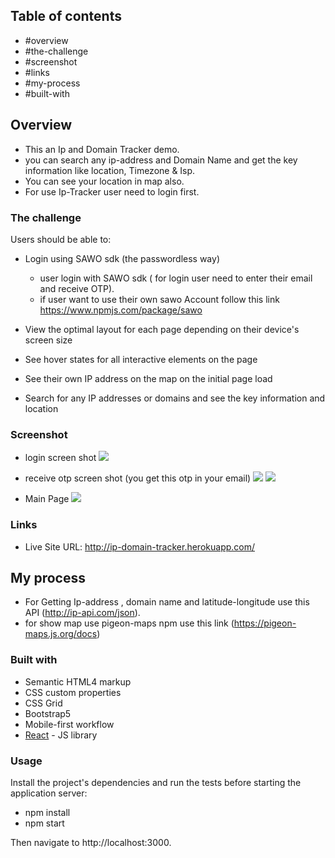 ## Table of contents

- #overview
- #the-challenge
- #screenshot
- #links
- #my-process
- #built-with

## Overview

- This an Ip and Domain Tracker demo.
- you can search any ip-address and Domain Name and get the key information like location, Timezone & Isp.
- You can see your location in map also.
- For use Ip-Tracker user need to login first.

### The challenge

Users should be able to:

- Login using SAWO sdk (the passwordless way)

  - user login with SAWO sdk ( for login user need to enter their email and receive OTP).
  - if user want to use their own sawo Account follow this link https://www.npmjs.com/package/sawo

- View the optimal layout for each page depending on their device's screen size
- See hover states for all interactive elements on the page
- See their own IP address on the map on the initial page load
- Search for any IP addresses or domains and see the key information and location

### Screenshot

- login screen shot
  ![](./images/login.png)

- receive otp screen shot (you get this otp in your email)
  ![](./images/otp.png)
  ![](./images/trust.png)

- Main Page
  ![](./images/main.png)

### Links

- Live Site URL: http://ip-domain-tracker.herokuapp.com/

## My process

- For Getting Ip-address , domain name and latitude-longitude use this API (http://ip-api.com/json).
- for show map use pigeon-maps npm use this link (https://pigeon-maps.js.org/docs)

### Built with

- Semantic HTML4 markup
- CSS custom properties
- CSS Grid
- Bootstrap5
- Mobile-first workflow
- [React](https://reactjs.org/) - JS library

### Usage

Install the project's dependencies and run the tests before starting the application server:

- npm install
- npm start

Then navigate to http://localhost:3000.
